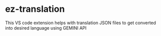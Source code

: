 # ez-translation
This VS code extension helps with translation JSON files to get converted into desired language using GEMINI API
